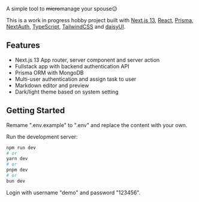 A simple tool to ~~micro~~manage your spouse😉

This is a work in progress hobby project built with [Next.js 13](https://nextjs.org/), [React](https://react.dev/), [Prisma](https://www.prisma.io/), [NextAuth](https://next-auth.js.org), [TypeScript](https://www.typescriptlang.org/), [TailwindCSS](https://tailwindcss.com/) and [daisyUI](https://daisyui.com/).

## Features

- Next.js 13 App router, server component and server action
- Fullstack app with backend authentication API
- Prisma ORM with MongoDB
- Multi-user authentication and assign task to user
- Markdown editor and preview
- Dark/light theme based on system setting

## Getting Started

Remame ".env.example" to ".env" and replace the content with your own.

Run the development server:

```bash
npm run dev
# or
yarn dev
# or
pnpm dev
# or
bun dev
```

Login with username "demo" and password "123456".
